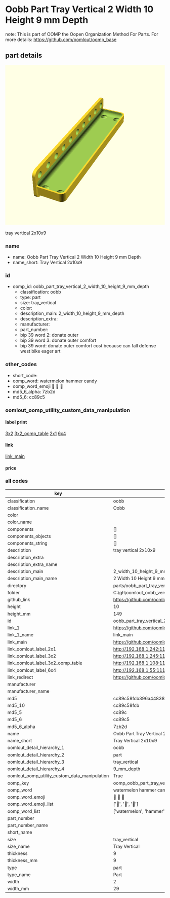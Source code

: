 # Oobb Part Tray Vertical 2 Width 10 Height 9 mm Depth  

note: This is part of OOMP the Oopen Organization Method For Parts. For more details: https://github.com/oomlout/oomp_base

##  part details
  

[![](3dpr.png)](3dpr.png)

tray vertical 2x10x9



### name
* name: Oobb Part Tray Vertical 2 Width 10 Height 9 mm Depth
* name_short: Tray Vertical 2x10x9 
### id
* oomp_id: oobb_part_tray_vertical_2_width_10_height_9_mm_depth
  * classification: oobb
  * type: part
  * size: tray_vertical
  * color: 
  * description_main: 2_width_10_height_9_mm_depth
  * description_extra: 
  * manufacturer: 
  * part_number: 
  * bip 39 word 2: donate outer
  * bip 39 word 3: donate outer comfort
  * bip 39 word: donate outer comfort cost because can fall defense west bike eager art

### other_codes
* short_code: 
* oomp_word: watermelon hammer candy
* oomp_word_emoji :watermelon: :hammer: :candy:
* md5_6_alpha: 7zb2d
* md5_6: cc89c5






### oomlout_oomp_utility_custom_data_manipulation
#### label print
[3x2](http://192.168.1.245:1112/?label=oomp%207zb2d)
[3x2_oomp_table](http://192.168.1.108:1112/?label=oomp%207zb2d)
[2x1](http://192.168.1.242:1112/?label=oomp%207zb2d)
[6x4](http://192.168.1.55:1112/?label=oomp%207zb2d)    

#### link

[link_main](https://github.com/oomlout/oomlout_oobb_version_4_generated_parts/tree/main/navigation_oomp/oobb/part/tray_vertical/2_width_10_height_9_mm_depth/part)                              

#### price







### all codes 
| key | value |  
| --- | --- |  
| classification | oobb |  
| classification_name | Oobb |  
| color |  |  
| color_name |  |  
| components | [] |  
| components_objects | [] |  
| components_string | [] |  
| description | tray vertical 2x10x9 |  
| description_extra |  |  
| description_extra_name |  |  
| description_main | 2_width_10_height_9_mm_depth |  
| description_main_name | 2 Width 10 Height 9 mm Depth |  
| directory | parts/oobb_part_tray_vertical_2_width_10_height_9_mm_depth |  
| folder | C:\gh\oomlout_oobb_version_4_generated_parts\parts\oobb_part_tray_vertical_2_width_10_height_9_mm_depth |  
| github_link | https://github.com/oomlout/oomlout_oomp_part_src/tree/main/parts/oobb_part_tray_vertical_2_width_10_height_9_mm_depth |  
| height | 10 |  
| height_mm | 149 |  
| id | oobb_part_tray_vertical_2_width_10_height_9_mm_depth |  
| link_1 | https://github.com/oomlout/oomlout_oobb_version_4_generated_parts/tree/main/navigation_oomp/oobb/part/tray_vertical/2_width_10_height_9_mm_depth/part |  
| link_1_name | link_main |  
| link_main | https://github.com/oomlout/oomlout_oobb_version_4_generated_parts/tree/main/navigation_oomp/oobb/part/tray_vertical/2_width_10_height_9_mm_depth/part |  
| link_oomlout_label_2x1 | http://192.168.1.242:1112/?label=oomp%207zb2d |  
| link_oomlout_label_3x2 | http://192.168.1.245:1112/?label=oomp%207zb2d |  
| link_oomlout_label_3x2_oomp_table | http://192.168.1.108:1112/?label=oomp%207zb2d |  
| link_oomlout_label_6x4 | http://192.168.1.55:1112/?label=oomp%207zb2d |  
| link_redirect | https://github.com/oomlout/oomlout_oobb_version_4_generated_parts/tree/main/parts/oobb_tray_vertical_02_10_09 |  
| manufacturer |  |  
| manufacturer_name |  |  
| md5 | cc89c58fcb396a448389e30a5c675208 |  
| md5_10 | cc89c58fcb |  
| md5_5 | cc89c |  
| md5_6 | cc89c5 |  
| md5_6_alpha | 7zb2d |  
| name | Oobb Part Tray Vertical 2 Width 10 Height 9 mm Depth |  
| name_short | Tray Vertical 2x10x9  |  
| oomlout_detail_hierarchy_1 | oobb |  
| oomlout_detail_hierarchy_2 | part |  
| oomlout_detail_hierarchy_3 | tray_vertical |  
| oomlout_detail_hierarchy_4 | 9_mm_depth |  
| oomlout_oomp_utility_custom_data_manipulation | True |  
| oomp_key | oomp_oobb_part_tray_vertical_2_width_10_height_9_mm_depth |  
| oomp_word | watermelon hammer candy |  
| oomp_word_emoji | :watermelon: :hammer: :candy: |  
| oomp_word_emoji_list | [':watermelon:', ':hammer:', ':candy:'] |  
| oomp_word_list | ['watermelon', 'hammer', 'candy'] |  
| part_number |  |  
| part_number_name |  |  
| short_name |  |  
| size | tray_vertical |  
| size_name | Tray Vertical |  
| thickness | 9 |  
| thickness_mm | 9 |  
| type | part |  
| type_name | Part |  
| width | 2 |  
| width_mm | 29 |  
